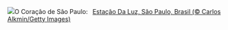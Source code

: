 ![](https://www.bing.com/th?id=OHR.LightStationSP_PT-BR9699969670_UHD.jpg&w=1000)O Coração de São Paulo:&nbsp;&ensp;[Estação Da Luz, São Paulo, Brasil (© Carlos Alkmin/Getty Images)](https://www.bing.com/th?id=OHR.LightStationSP_PT-BR9699969670_UHD.jpg)
<br><br/>
